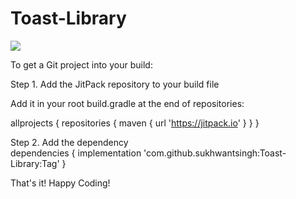 # Toast-Library
[![](https://jitpack.io/v/sukhwantsingh/Toast-Library.svg)](https://jitpack.io/#sukhwantsingh/Toast-Library)


To get a Git project into your build:

Step 1. Add the JitPack repository to your build file

Add it in your root build.gradle at the end of repositories:

allprojects {
repositories {
     maven {
     url 'https://jitpack.io' 
     }
}
}
  
Step 2. Add the dependency  
dependencies {
      implementation 'com.github.sukhwantsingh:Toast-Library:Tag'
}
  
That's it! Happy Coding!
